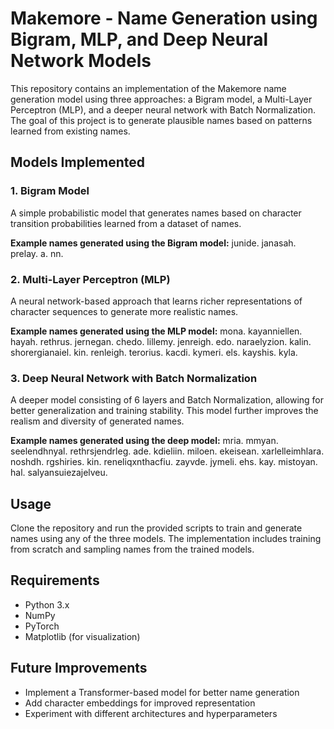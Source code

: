 # Makemore - Name Generation using Bigram, MLP, and Deep Neural Network Models

This repository contains an implementation of the Makemore name generation model using three approaches: a Bigram model, a Multi-Layer Perceptron (MLP), and a deeper neural network with Batch Normalization. The goal of this project is to generate plausible names based on patterns learned from existing names.

## Models Implemented

### 1. Bigram Model
A simple probabilistic model that generates names based on character transition probabilities learned from a dataset of names.

**Example names generated using the Bigram model:**
junide.
janasah.
prelay.
a.
nn.



### 2. Multi-Layer Perceptron (MLP)
A neural network-based approach that learns richer representations of character sequences to generate more realistic names.

**Example names generated using the MLP model:**
mona.
kayanniellen.
hayah.
rethrus.
jernegan.
chedo.
lillemy.
jenreigh.
edo.
naraelyzion.
kalin.
shorergianaiel.
kin.
renleigh.
terorius.
kacdi.
kymeri.
els.
kayshis.
kyla.



### 3. Deep Neural Network with Batch Normalization
A deeper model consisting of 6 layers and Batch Normalization, allowing for better generalization and training stability. This model further improves the realism and diversity of generated names.

**Example names generated using the deep model:**
mria.
mmyan.
seelendhnyal.
rethrsjendrleg.
ade.
kdieliin.
miloen.
ekeisean.
xarlelleimhlara.
noshdh.
rgshiries.
kin.
reneliqxnthacfiu.
zayvde.
jymeli.
ehs.
kay.
mistoyan.
hal.
salyansuiezajelveu.



## Usage
Clone the repository and run the provided scripts to train and generate names using any of the three models. The implementation includes training from scratch and sampling names from the trained models.

## Requirements
- Python 3.x  
- NumPy  
- PyTorch  
- Matplotlib (for visualization)

## Future Improvements
- Implement a Transformer-based model for better name generation  
- Add character embeddings for improved representation  
- Experiment with different architectures and hyperparameters  
